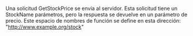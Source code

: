 Una solicitud GetStockPrice se envía al servidor. Esta solicitud tiene un StockName parámetros, pero la respuesta se devuelve en un parámetro de precio. Este espacio de nombres de función se define en esta dirección: "http://www.example.org/stock"
